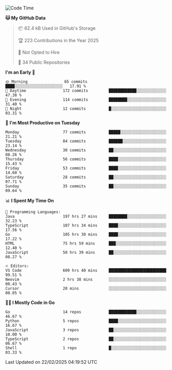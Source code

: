 <!--START_SECTION:thansetan-waka-->
![Code Time](http://img.shields.io/badge/Code%20Time-612%20hrs%2039%20mins-blue)

**🐱 My GitHub Data** 

> 📦 62.4 kB Used in GitHub's Storage 
 > 
> 🏆 223 Contributions in the Year 2025
 > 
> 🚫 Not Opted to Hire
 > 
> 📜 34 Public Repositories 
 > 

**I'm an Early 🐤** 

```text
🌞 Morning                65 commits          ████░░░░░░░░░░░░░░░░░░░░░   17.91 % 
🌆 Daytime                172 commits         ████████████░░░░░░░░░░░░░   47.38 % 
🌃 Evening                114 commits         ████████░░░░░░░░░░░░░░░░░   31.40 % 
🌙 Night                  12 commits          █░░░░░░░░░░░░░░░░░░░░░░░░   03.31 % 
```

📅 **I'm Most Productive on Tuesday** 

```text
Monday                   77 commits          █████░░░░░░░░░░░░░░░░░░░░   21.21 % 
Tuesday                  84 commits          ██████░░░░░░░░░░░░░░░░░░░   23.14 % 
Wednesday                30 commits          ██░░░░░░░░░░░░░░░░░░░░░░░   08.26 % 
Thursday                 56 commits          ████░░░░░░░░░░░░░░░░░░░░░   15.43 % 
Friday                   53 commits          ████░░░░░░░░░░░░░░░░░░░░░   14.60 % 
Saturday                 28 commits          ██░░░░░░░░░░░░░░░░░░░░░░░   07.71 % 
Sunday                   35 commits          ██░░░░░░░░░░░░░░░░░░░░░░░   09.64 % 
```

📊 **I Spent My Time On** 

```text
💬 Programming Languages: 
Java                     197 hrs 27 mins     ████████░░░░░░░░░░░░░░░░░   32.23 % 
TypeScript               107 hrs 34 mins     ████░░░░░░░░░░░░░░░░░░░░░   17.56 % 
Go                       105 hrs 30 mins     ████░░░░░░░░░░░░░░░░░░░░░   17.22 % 
HTML                     75 hrs 59 mins      ███░░░░░░░░░░░░░░░░░░░░░░   12.40 % 
JavaScript               50 hrs 39 mins      ██░░░░░░░░░░░░░░░░░░░░░░░   08.27 % 

🔥 Editors: 
VS Code                  609 hrs 40 mins     █████████████████████████   99.51 % 
Neovim                   2 hrs 38 mins       ░░░░░░░░░░░░░░░░░░░░░░░░░   00.43 % 
Cursor                   20 mins             ░░░░░░░░░░░░░░░░░░░░░░░░░   00.05 % 
```

**🧑‍💻 I Mostly Code in Go** 

```text
Go                       14 repos            ████████████░░░░░░░░░░░░░   46.67 % 
Python                   5 repos             ████░░░░░░░░░░░░░░░░░░░░░   16.67 % 
JavaScript               3 repos             ██░░░░░░░░░░░░░░░░░░░░░░░   10.00 % 
TypeScript               2 repos             ██░░░░░░░░░░░░░░░░░░░░░░░   06.67 % 
Shell                    1 repo              █░░░░░░░░░░░░░░░░░░░░░░░░   03.33 % 
```

Last Updated on 22/02/2025 04:19:52 UTC
<!--END_SECTION:thansetan-waka-->